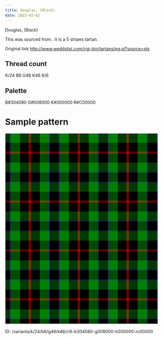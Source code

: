 ```yaml
---
title: Douglas, (Black)
date: 2023-02-02
---
```

Douglas, (Black)

This was sourced from <no value>.  It is a 5 stripes tartan.

Original link http://www.weddslist.com/cgi-bin/tartans/pg.pl?source=sts

## Thread count
K/24 B6 G46 K46 R/6

## Palette
B#304080 G#008000 K#000000 R#C00000

# Sample pattern

![Tartan detail](tartan.png "K/24 B6 G46 K46 R/6 tartan")

ID: /variants/k/24/b6/g46/k46/r/6-b304080-g008000-k000000-rc00000